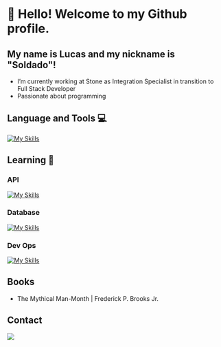 # 👋 Hello! Welcome to my Github profile.
## My name is Lucas and my nickname is "Soldado"!

- I’m currently working at Stone as Integration Specialist in transition to Full Stack Developer
- Passionate about programming
    
## Language and Tools 💻
[![My Skills](https://skillicons.dev/icons?i=js,html,css,ts,tailwind,react)](https://skillicons.dev)

## Learning 🌱
### API
[![My Skills](https://skillicons.dev/icons?i=nodejs,nestjs)](https://skillicons.dev)
### Database
[![My Skills](https://skillicons.dev/icons?i=mysql,mongodb,postgresql,prisma)](https://skillicons.dev)
### Dev Ops
[![My Skills](https://skillicons.dev/icons?i=docker)](https://skillicons.dev)

## Books
 - The Mythical Man-Month | Frederick P. Brooks Jr.

## Contact
<a href="https://www.linkedin.com/in/lucas-mavila/" target="_blank"><img loading="lazy" src="https://img.shields.io/badge/-LinkedIn-%230077B5?style=for-the-badge&logo=linkedin&logoColor=white" target="_blank"></a>   
